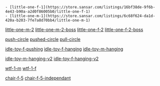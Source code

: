 ```
- [little-one-f-1](https://store.sansar.com/listings/16bf38de-9f6b-4e43-b90a-a2d0f86005b0/little-one-f-1)
- [little-one-m-1](https://store.sansar.com/listings/6c68f624-da1d-420a-b203-7fe7a8d70bb4/little-one-m-1)
```

[little-one-m-2](https://store.sansar.com/listings/06f1ef26-a8f8-4733-86ec-92fc97ebb147/little-one-m-2)
[little-one-m-2-boss](https://store.sansar.com/listings/234b7a4f-24e0-4100-a432-adef44017af1/little-one-m-2-boss)
[little-one-f-2](https://store.sansar.com/listings/524491ff-8939-4089-86b3-53fec7626b1b/little-one-f-2)
[little-one-f-2-boss](https://store.sansar.com/listings/3342ba58-0648-489b-96d2-61e5f5d3f908/little-one-f-2-boss)

[push-circle](https://store.sansar.com/listings/b2329df0-cb5b-48cf-8f29-8ece26b487fa/push-circle)
[pushed-circle](https://store.sansar.com/listings/8dd6c251-6804-4e28-96b2-bad1a4ea52d9/pushed-circle)
[pull-circle](https://store.sansar.com/listings/eb946f7c-e9bc-4893-92e3-1722fae1dba8/pull-circle)

[idle-toy-f-pushing](https://store.sansar.com/listings/66f5d3c9-19cd-4eee-a830-8fa03f3e1494/idle-toy-f-pushing)
[idle-toy-f-hanging](https://store.sansar.com/listings/e715ffbd-b6ba-434d-8e63-2fac2d39908f/idle-toy-f-hanging)
[idle-toy-m-hanging](https://store.sansar.com/listings/f3fc97b7-c0b8-4326-9a81-717522d11d60/idle-toy-m-hanging)

[idle-toy-m-hanging-v2](https://store.sansar.com/listings/8f2216f1-5d68-4d61-867a-dfb06e560a0a/idle-toy-m-hanging-v2)
[idle-toy-f-hanging-v2](https://store.sansar.com/listings/6a9207ef-941a-4ff7-9997-cd6b8aab8808/idle-toy-f-hanging-v2)

[wtf-1-m](https://store.sansar.com/listings/56e87d86-aac6-4968-9150-a4803d8e7b24/wtf-1-m)
[wtf-1-f](https://store.sansar.com/listings/a37aa7c6-c592-45d0-b8ea-a37d30c96fa8/wtf-1-f)

[chair-f-5](https://store.sansar.com/listings/a83849c0-2101-4aaa-a6c5-9d4dbb30e269/chair-f-5)
[chair-f-5-independant](https://store.sansar.com/listings/21bcaa11-f1b0-43c4-9185-25b44a9620e8/chair-f-5-independant)
